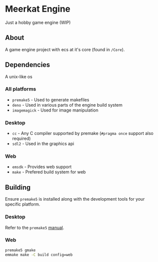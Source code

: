 # Meerkat Engine
Just a hobby game engine (WIP)

## About
A game engine project with ecs at it's core (found in `/Core`).

## Dependencies
A unix-like os

### All platforms
* `premake5` - Used to generate makefiles
* `deno` - Used in various parts of the engine build system
* `imagemagick` - Used for image manipulation

### Desktop
* `cc` - Any C compiler supported by premake (`#pragma once` support also required)
* `sdl2` - Used in the graphics api

### Web
* `emsdk` - Provides web support
* `make` - Prefered build system for web

## Building
Ensure `premake5` is installed along with the development tools for your specific platform.

### Desktop
Refer to the `premake5` [manual](https://premake.github.io/docs/Using-Premake).

### Web
```sh
premake5 gmake
emmake make -C build config=web
```
